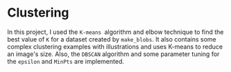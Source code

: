 # Clustering
In this project, I used the  ```K-means ```algorithm and elbow technique to find the best value of ```K``` for a dataset created by ```make_blobs```. It also contains some complex clustering examples with illustrations and uses K-means to reduce an image's size.
Also, the ```DBSCAN``` algorithm and some parameter tuning for the ```epsilon``` and ```MinPts``` are implemented. 